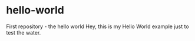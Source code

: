# hello-world
First repository - the hello world
Hey, this is my Hello World example just to test the water.

